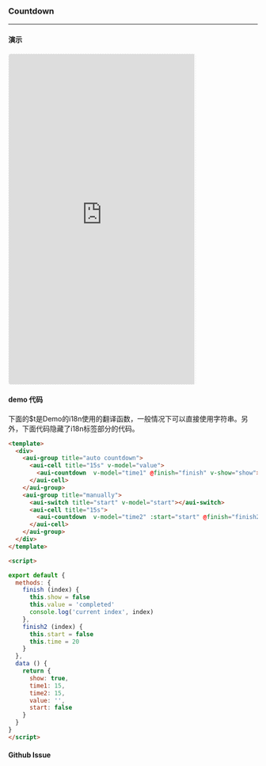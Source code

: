 <!-- ---
nav: zh-CN
--- -->


### Countdown

---

#### 演示

 <div style="width:377px;height:667px;display:inline-block;border:1px dashed #ececec;border-radius:5px;overflow:hidden;">
   <iframe src="https://afexteam.github.io/aui-m-demo/#/component/countdown" width="375" height="667" border="0" frameborder="0"></iframe>
 </div>

#### demo 代码

<p class="tip">下面的$t是Demo的i18n使用的翻译函数，一般情况下可以直接使用字符串。另外，下面代码隐藏了i18n标签部分的代码。</p>

``` html
<template>
  <div>
    <aui-group title="auto countdown">
      <aui-cell title="15s" v-model="value">
        <aui-countdown  v-model="time1" @finish="finish" v-show="show"></aui-countdown>
      </aui-cell>
    </aui-group>
    <aui-group title="manually">
      <aui-switch title="start" v-model="start"></aui-switch>
      <aui-cell title="15s">
        <aui-countdown  v-model="time2" :start="start" @finish="finish2"></aui-countdown>
      </aui-cell>
    </aui-group>
  </div>
</template>

<script>

export default {
  methods: {
    finish (index) {
      this.show = false
      this.value = 'completed'
      console.log('current index', index)
    },
    finish2 (index) {
      this.start = false
      this.time = 20
    }
  },
  data () {
    return {
      show: true,
      time1: 15,
      time2: 15,
      value: '',
      start: false
    }
  }
}
</script>
```


#### Github Issue